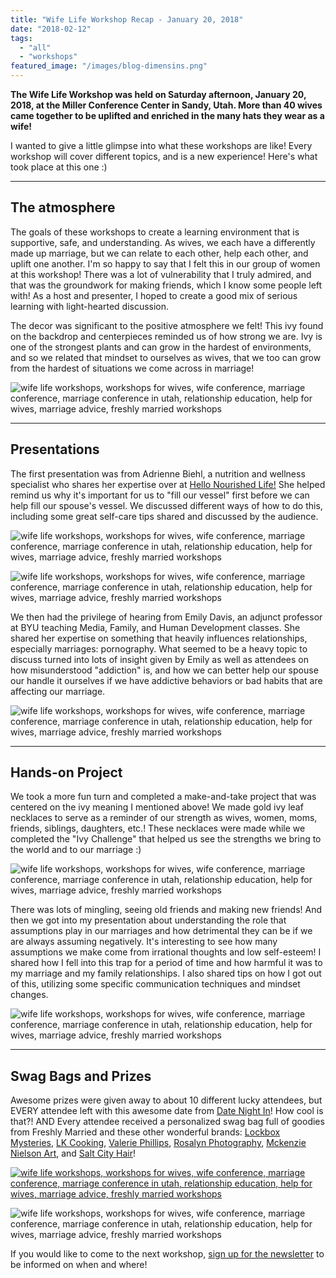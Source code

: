 ```yaml
---
title: "Wife Life Workshop Recap - January 20, 2018"
date: "2018-02-12"
tags:
  - "all"
  - "workshops"
featured_image: "/images/blog-dimensins.png"
---
```


**The Wife Life Workshop was held on Saturday afternoon, January 20, 2018, at the Miller Conference Center in Sandy, Utah. More than 40 wives came together to be uplifted and enriched in the many hats they wear as a wife!**

I wanted to give a little glimpse into what these workshops are like! Every workshop will cover different topics, and is a new experience! Here's what took place at this one :)

* * *

## The atmosphere

The goals of these workshops to create a learning environment that is supportive, safe, and understanding. As wives, we each have a differently made up marriage, but we can relate to each other, help each other, and uplift one another. I'm so happy to say that I felt this in our group of women at this workshop! There was a lot of vulnerability that I truly admired, and that was the groundwork for making friends, which I know some people left with! As a host and presenter, I hoped to create a good mix of serious learning with light-hearted discussion.

The decor was significant to the positive atmosphere we felt! This ivy found on the backdrop and centerpieces reminded us of how strong we are. Ivy is one of the strongest plants and can grow in the hardest of environments, and so we related that mindset to ourselves as wives, that we too can grow from the hardest of situations we come across in marriage!

![wife life workshops, workshops for wives, wife conference, marriage conference, marriage conference in utah, relationship education, help for wives, marriage advice, freshly married workshops](/images/IMG_1238-1.jpg)

* * *

## Presentations

The first presentation was from Adrienne Biehl, a nutrition and wellness specialist who shares her expertise over at [Hello Nourished Life!](https://hellonourishedlife.com/) She helped remind us why it's important for us to "fill our vessel" first before we can help fill our spouse's vessel. We discussed different ways of how to do this, including some great self-care tips shared and discussed by the audience.

![wife life workshops, workshops for wives, wife conference, marriage conference, marriage conference in utah, relationship education, help for wives, marriage advice, freshly married workshops](/images/IMG_1307.jpg)

![wife life workshops, workshops for wives, wife conference, marriage conference, marriage conference in utah, relationship education, help for wives, marriage advice, freshly married workshops](/images/IMG_1249-2.jpg)

We then had the privilege of hearing from Emily Davis, an adjunct professor at BYU teaching Media, Family, and Human Development classes. She shared her expertise on something that heavily influences relationships, especially marriages: pornography. What seemed to be a heavy topic to discuss turned into lots of insight given by Emily as well as attendees on how misunderstood "addiction" is, and how we can better help our spouse our handle it ourselves if we have addictive behaviors or bad habits that are affecting our marriage. 

![wife life workshops, workshops for wives, wife conference, marriage conference, marriage conference in utah, relationship education, help for wives, marriage advice, freshly married workshops](/images/IMG_1304.jpg)

* * *

## Hands-on Project

We took a more fun turn and completed a make-and-take project that was centered on the ivy meaning I mentioned above! We made gold ivy leaf necklaces to serve as a reminder of our strength as wives, women, moms, friends, siblings, daughters, etc.! These necklaces were made while we completed the "Ivy Challenge" that helped us see the strengths we bring to the world and to our marriage :)

![wife life workshops, workshops for wives, wife conference, marriage conference, marriage conference in utah, relationship education, help for wives, marriage advice, freshly married workshops](/images/IMG_1263.jpg)

There was lots of mingling, seeing old friends and making new friends! And then we got into my presentation about understanding the role that assumptions play in our marriages and how detrimental they can be if we are always assuming negatively. It's interesting to see how many assumptions we make come from irrational thoughts and low self-esteem! I shared how I fell into this trap for a period of time and how harmful it was to my marriage and my family relationships. I also shared tips on how I got out of this, utilizing some specific communication techniques and mindset changes.

![wife life workshops, workshops for wives, wife conference, marriage conference, marriage conference in utah, relationship education, help for wives, marriage advice, freshly married workshops](/images/IMG_1311.jpg)

* * *

## Swag Bags and Prizes

Awesome prizes were given away to about 10 different lucky attendees, but EVERY attendee left with this awesome date from [Date Night In](https://frstre.com/go/?a=19136-4863f8&s=110370-e6b059&tap_s=110370-e6b059)! How cool is that?! AND Every attendee received a personalized swag bag full of goodies from Freshly Married and these other wonderful brands: [Lockbox Mysteries](http://www.lockboxmysteries.com/), [LK Cooking](https://www.lkcooking.com/), [Valerie Phillips](http://chewandchat.com/), [Rosalyn Photography](http://rosalynphotography.com/), [Mckenzie Nielson Art](http://www.mckenzienielson.com/), and [Salt City Hair](https://www.instagram.com/saltcityhair/?hl=en)!

[![wife life workshops, workshops for wives, wife conference, marriage conference, marriage conference in utah, relationship education, help for wives, marriage advice, freshly married workshops](/images/IMG_1270.jpg)](https://frstre.com/go/?a=19136-4863f8&s=110370-e6b059&tap_s=110370-e6b059)

![wife life workshops, workshops for wives, wife conference, marriage conference, marriage conference in utah, relationship education, help for wives, marriage advice, freshly married workshops](/images/IMG_1317-1.jpg)

If you would like to come to the next workshop, [sign up for the newsletter](http://freshlymarried.us3.list-manage.com/subscribe?u=7f42eae738681a6388816f80a&id=78c3cf254f) to be informed on when and where!
